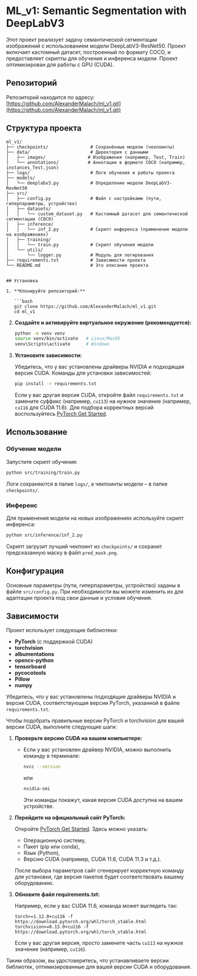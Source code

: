 # ML_v1: Semantic Segmentation with DeepLabV3

Этот проект реализует задачу семантической сегментации изображений с использованием модели DeepLabV3-ResNet50. Проект включает кастомный датасет, построенный по формату COCO, и предоставляет скрипты для обучения и инференса модели. Проект оптимизирован для работы с GPU (CUDA).

## Репозиторий

Репозиторий находится по адресу:  
[https://github.com/AlexanderMalach/ml_v1.git](https://github.com/AlexanderMalach/ml_v1.git)

## Структура проекта

```plaintext
ml_v1/
├── checkpoints/                # Сохранённые модели (чекпоинты)
├── data/                       # Директория с данными
│   ├── images/                # Изображения (например, Test, Train)
│   └── annotations/           # Аннотации в формате COCO (например, instances_Test.json)
├── logs/                       # Логи обучения и работы проекта
├── models/
│   └── deeplabv3.py            # Определение модели DeepLabV3-ResNet50
├── src/
│   ├── config.py               # Файл с настройками (пути, гиперпараметры, устройство)
│   ├── datasets/
│   │   └── custom_dataset.py   # Кастомный датасет для семантической сегментации (COCO)
│   ├── inference/
│   │   └── inf_2.py            # Скрипт инференса (применение модели на изображениях)
│   ├── training/
│   │   └── train.py            # Скрипт обучения модели
│   └── utils/
│       └── logger.py           # Модуль для логирования
├── requirements.txt            # Зависимости проекта
└── README.md                   # Это описание проекта


## Установка

1. **Клонируйте репозиторий:**

   ```bash
   git clone https://github.com/AlexanderMalach/ml_v1.git
   cd ml_v1
   ```

2. **Создайте и активируйте виртуальное окружение (рекомендуется):**

   ```bash
   python -m venv venv
   source venv/bin/activate   # Linux/MacOS
   venv\Scripts\activate      # Windows
   ```

3. **Установите зависимости:**

   Убедитесь, что у вас установлены драйверы NVIDIA и подходящая версия CUDA. Команды для установки зависимостей:
   
   ```bash
   pip install -r requirements.txt
   ```

   Если у вас другая версия CUDA, откройте файл `requirements.txt` и замените суффикс (например, `cu113`) на нужное значение (например, `cu116` для CUDA 11.6). Для подбора корректных версий воспользуйтесь [PyTorch Get Started](https://pytorch.org/get-started/locally/).

## Использование

### Обучение модели

Запустите скрипт обучения:

```bash
python src/training/train.py
```

Логи сохраняются в папке `logs/`, а чекпоинты модели – в папке `checkpoints/`.

### Инференс

Для применения модели на новых изображениях используйте скрипт инференса:

```bash
python src/inference/inf_2.py
```

Скрипт загрузит лучший чекпоинт из `checkpoints/` и сохранит предсказанную маску в файл `pred_mask.png`.

## Конфигурация

Основные параметры (пути, гиперпараметры, устройство) заданы в файле `src/config.py`. При необходимости вы можете изменить их для адаптации проекта под свои данные и условия обучения.

## Зависимости

Проект использует следующие библиотеки:
- **PyTorch** (с поддержкой CUDA)
- **torchvision**
- **albumentations**
- **opencv-python**
- **tensorboard**
- **pycocotools**
- **Pillow**
- **numpy**

Убедитесь, что у вас установлены подходящие драйверы NVIDIA и версия CUDA, соответствующая версии PyTorch, указанной в файле `requirements.txt`.

Чтобы подобрать правильные версии PyTorch и torchvision для вашей версии CUDA, выполните следующие шаги:

1. **Проверьте версию CUDA на вашем компьютере:**

   - Если у вас установлен драйвер NVIDIA, можно выполнить команду в терминале:
     ```bash
     nvcc --version
     ```
     или
     ```bash
     nvidia-smi
     ```
     Эти команды покажут, какая версия CUDA доступна на вашем устройстве.

2. **Перейдите на официальный сайт PyTorch:**

   Откройте [PyTorch Get Started](https://pytorch.org/get-started/locally/). Здесь можно указать:
   - Операционную систему,
   - Пакет (pip или conda),
   - Язык (Python),
   - Версию CUDA (например, CUDA 11.6, CUDA 11.3 и т.д.).

   После выбора параметров сайт сгенерирует корректную команду для установки, где версия пакетов будет соответствовать вашему оборудованию.

3. **Обновите файл requirements.txt:**

   Например, если у вас CUDA 11.6, команда может выглядеть так:
   ```plaintext
   torch>=1.12.0+cu116 -f https://download.pytorch.org/whl/torch_stable.html
   torchvision>=0.13.0+cu116 -f https://download.pytorch.org/whl/torch_stable.html
   ```
   Если у вас другая версия, просто замените часть `cu113` на нужное значение (например, `cu116`).

Таким образом, вы удостоверитесь, что устанавливаете версии библиотек, оптимизированные для вашей версии CUDA и оборудования.
